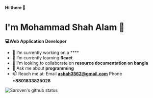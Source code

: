 **Hi there 👋**
# I'm Mohammad Shah Alam :child:
  **💻Web Application Developer**

- 🔭 I’m currently working on a ****
- 🌱 I’m currently learning **React**
- 👯 I'm looking to collaborate on **resource documentation on bangla**
- 💬 Ask me about **programming**
- 📫 Reach me at: Email **ashah3562@gmail.com** Phone **+8801833825028**

![Saroven's github status](https://github-readme-stats.vercel.app/api?username=saroven&count_private=true&show_icons=true&hide=issues&theme=dracula)




<!--
**saroven/saroven** is a ✨ _special_ ✨ repository because its `README.md` (this file) appears on your GitHub profile.

Here are some ideas to get you started:

- 🔭 I’m currently working on ...
- 🌱 I’m currently learning ...
- 👯 I’m looking to collaborate on ...
- 🤔 I’m looking for help with ...
- 💬 Ask me about ...
- 📫 How to reach me: ...
- 😄 Pronouns: ...
- ⚡ Fun fact: ...
-->
